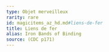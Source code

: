 ```yaml
---
type: Objet merveilleux
rarity: rare
id: magicitems_az_hd.md#liens-de-fer
title: Liens de fer
alias: Iron Bands of Binding
source: (CDC p171)
---
```


